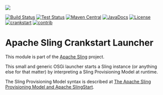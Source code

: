 [<img src="http://sling.apache.org/res/logos/sling.png"/>](http://sling.apache.org)

 [![Build Status](https://builds.apache.org/buildStatus/icon?job=sling-org-apache-sling-crankstart-launcher-1.8)](https://builds.apache.org/view/S-Z/view/Sling/job/sling-org-apache-sling-crankstart-launcher-1.8) [![Test Status](https://img.shields.io/jenkins/t/https/builds.apache.org/view/S-Z/view/Sling/job/sling-org-apache-sling-crankstart-launcher-1.8.svg)](https://builds.apache.org/view/S-Z/view/Sling/job/sling-org-apache-sling-crankstart-launcher-1.8/test_results_analyzer/) [![Maven Central](https://maven-badges.herokuapp.com/maven-central/org.apache.sling/org.apache.sling.crankstart.launcher/badge.svg)](http://search.maven.org/#search%7Cga%7C1%7Cg%3A%22org.apache.sling%22%20a%3A%22org.apache.sling.crankstart.launcher%22) [![JavaDocs](https://www.javadoc.io/badge/org.apache.sling/org.apache.sling.crankstart.launcher.svg)](https://www.javadoc.io/doc/org.apache.sling/org.apache.sling.crankstart.launcher) [![License](https://img.shields.io/badge/License-Apache%202.0-blue.svg)](https://www.apache.org/licenses/LICENSE-2.0) [![crankstart](https://sling.apache.org/badges/group-crankstart.svg)](https://github.com/apache/sling-aggregator/blob/master/docs/groups/crankstart.md)&#32;[![contrib](http://sling.apache.org/badges/status-contrib.svg)](https://github.com/apache/sling-aggregator/blob/master/docs/status/contrib.md)

# Apache Sling Crankstart Launcher

This module is part of the [Apache Sling](https://sling.apache.org) project.

This small and generic OSGi launcher starts a Sling instance (or anything else for that matter) by interpreting a Sling Provisioning Model at runtime.

The Sling Provisioning Model syntax is described at [The Apache Sling Provisioning Model and Apache SlingStart](https://sling.apache.org/documentation/development/slingstart.html).
